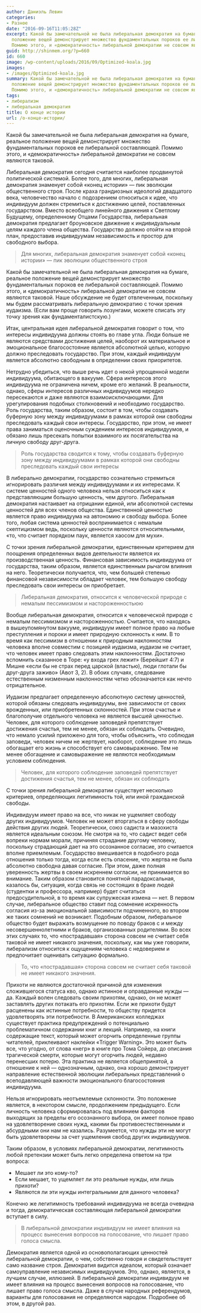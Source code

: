 ```yaml
---
author: Даниэль Левин
categories:
- Разное
date: "2016-09-16T11:05:28Z"
excerpt: Какой бы замечательной не была либеральная демократия на бумаге, реальное
  положение вещей демонстрирует множество фундаментальных пороков ее либеральной составляющей.
  Помимо этого, и «демократичность» либеральной демократии не совсем являются таковой.
guid: http://shinmem.org/?p=660
id: 660
image: /wp-content/uploads/2016/09/Optimized-koala.jpg
images:
- /images/Optimized-koala.jpg
summary: Какой бы замечательной не была либеральная демократия на бумаге, реальное
  положение вещей демонстрирует множество фундаментальных пороков ее либеральной составляющей.
  Помимо этого, и «демократичность» либеральной демократии не совсем являются таковой.
tags:
- либерализм
- либеральная демократия
title: О конце истории
url: /о-конце-истории/
---
```

Какой бы замечательной не была либеральная демократия на бумаге, реальное положение вещей демонстрирует множество фундаментальных пороков ее либеральной составляющей. Помимо этого, и «демократичность» либеральной демократии не совсем являются таковой.<!--more-->

Либеральная демократия сегодня считается наиболее продвинутой политической системой. Более того, для многих, либеральная демократия знаменует собой «конец истории» — пик эволюции общественного строя. После краха грандиозных идеологий двадцатого века, человечество начало с подозрением относиться к идее, что индивидуум должен стремиться к достижению целей, поставленных государством. Вместо всеобщего линейного движения к Светлому Будущему, определенному Отцами Государства, либеральная демократия предлагает броуновское движение к индивидуальным целям каждого члена общества. Государство должно отойти на второй план, предоставив индивидуумам независимость и простор для свободного выбора.

> Для многих, либеральная демократия знаменует собой «конец истории» — пик эволюции общественного строя

Какой бы замечательной не была либеральная демократия на бумаге, реальное положение вещей демонстрирует множество фундаментальных пороков ее либеральной составляющей. Помимо этого, и «демократичность» либеральной демократии не совсем являются таковой. Наше обсуждение не будет отвлеченным, поскольку мы будем рассматривать либеральную демократию с точки зрения иудаизма. (Если вам проще говорить лозунгами, можете списать эту точку зрения как фундаменталистскую.)

Итак, центральная идея либеральной демократия говорит о том, что интересы индивидуума должны стоять во главе угла. Люди больше не являются средствами достижения целей, наоборот их материальное и эмоциональное благосостояние является абсолютной целью, которую должно преследовать государство. При этом, каждый индивидуум является абсолютно свободным в определении своих приоритетов.

Нетрудно убедиться, что выше речь идет о некой упрощенной модели индивидуума, обитающего в вакууме. Сфера интересов этого индивидуума не ограничена ничем, кроме его желаний. В реальности, однако, сферы интересов различных индивидуумов нередко пересекаются и даже являются взаимоисключающими. Для урегулирования подобных столкновений и необходимо государство. Роль государства, таким образом, состоит в том, чтобы создавать буферную зону между индивидуумами в рамках которой они свободны преследовать каждый свои интересы. Государство, при этом, не имеет права заниматься оценочным суждением интересов индивидуумов, и обязано лишь пресекать попытки взаимного их посягательства на личную свободу друг-друга.

> Роль государства сводится к тому, чтобы создавать буферную зону между индивидуумами в рамках которой они свободны преследовать каждый свои интересы

В либерально демократии, государство сознательно стремиться игнорировать различия между индивидуумами и их интересами. К системе ценностей одного человека нельзя относиться как к представляющим большую ценность, чем другого. Либеральная демократия настаивает на отрицании единой, или абсолютной системы ценностей для всех членов общества. Единственной ценностью является право индивидуума на автономию и свободу выбора. Более того, любая система ценностей воспринимается с немалым скептицизмом ведь, поскольку ценности являются относительными, «то, что считает порядком паук, является хаосом для мухи».

С точки зрения либеральной демократии, единственным критерием для поощрения определенных видов деятельности является их производственная ценность. Финансовая зависимость индивидуума от государства, таким образом, является единственным рычагом влияния на него. Теоретически получается, что, чем большей степенью финансовой независимости обладает человек, тем большую свободу преследовать свои интересы он приобретает.

> Либеральная демократия, относится к человеческой природе с немалым пессимизмом и настороженностьюю

Вообще либеральная демократия, относится к человеческой природе с немалым пессимизмом и настороженностью. Считается, что находясь в вышеупомянутом вакууме, индивидуум имеет полное право на любые преступления и пороки и имеет природную склонность к ним. В то время как пессимизм в отношении к природным наклонностям человека вполне совместим с позицией иудаизма, иудаизм не считает, что человек имеет право следовать этим наклонностям. Достаточно вспомнить сказанное в Торе: «у входа грех лежит» (Берейшит 4:7) и Мишне «если бы не страх перед царской (властью), люди глотали бы друг-друга заживо» (Авот 3, 2). В обоих случаях, следование естественным низменным наклонностям четко обозначается как нечто отрицательное.

Иудаизм предлагает определенную абсолютную систему ценностей, которой обязаны следовать индивидуумы, вне зависимости от своих врожденных, или приобретенных склонностей. При этом счастье и благополучие отдельного человека не является высшей ценностью. Человек, для которого соблюдение заповедей препятствует достижения счастья, тем не менее, обязан их соблюдать. Очевидно, что немало усилий приложено для того, чтобы объяснить, что соблюдая заповеди, человек ничем не жертвует, наоборот, соблюдение это лишь обогащает его жизнь и способствует его самовыражению. Тем не менее обогащение и самовыражение не являются необходимым условием соблюдения.

> Человек, для которого соблюдение заповедей препятствует достижения счастья, тем не менее, обязан их соблюдать

С точки зрения либеральной демократии существует несколько критериев, определяющих легитимность той, или иной гражданской свободы.

Индивидуум имеет право на все, что никак не ущемляет свободу других индивидуумов. Человек не может вторгаться в сферу свободы действия других людей. Теоретически, союз садиста и мазохиста является идеальным союзом. Не смотря на то, что садист ведет себя вопреки нормам морали, причиняя страдание другому человеку, поскольку страдающий дает на это осознанное согласие, это считается вполне приемлемым. Государство вмешивается в подобного рода отношения только тогда, когда если есть опасение, что жертва не была абсолютно свободна давая согласие. При этом, даже полная уверенность жертвы в своем искреннем согласии, не принимается во внимание. Таким образом становится понятной парадоксальная, казалось бы, ситуация, когда связь не состоящих в браке людей (студентки и профессора, например) будет считаться предосудительной, в то время как супружеская измена — нет. В первом случае, либеральное общество ставит под сомнение искренность согласия из-за эмоциональной зависимости подчиненного, во втором же таких сомнений не возникает. Подобным образом, либеральное общество будет выражать возмущение по поводу браков с и между несовершеннолетними и браков, организованных родителями. Во всех этих случаях то, что «пострадавшая» сторона совсем не считает себя таковой не имеет никакого значения, поскольку, как мы уже говорили, либерализм относится к ощущениям человека с недоверием и предпочитает оценивать ситуацию формально.

> То, что «пострадавшая» сторона совсем не считает себя таковой не имеет никакого значения.

Прихоти не являются достаточной причиной для изменения сложившегося статуса кво, однако истинное и оправданные нужды — да. Каждый волен следовать своим прихотям, однако, он не может заставлять других потакать его прихотям. Если же прихоти будут расценены как истинные потребности, то обществу придется удовлетворять эти потребности. В Американских колледжах существует практика предупреждений о потенциально проблематичном содержании книг и лекций. Например, на книги содержащие текст, который может огорчить определенные группы читателей, приклеивают наклейки «<span>Trigger Warning</span>». Это может быть все, что угодно, от слова «негр» в книге про Тома Сойера, до описания трагической смерти, которые могут огорчить людей, недавно перенесших потерю. Эта практика не является общепринятой, а отношение к ней — однозначным, однако, она хорошо демонстрирует направление естественной эволюции либеральных представлений о всеподавляющей важности эмоционального благосостояния индивидуума.

Нельзя игнорировать неотъемлемые склонности. Это положение является, в некотором смысле, продолжением предыдущего. Если личность человека сформировалась под влиянием факторов выходящих за пределы его осознанного выбора, он имеет полное право на удовлетворение своих нужд, какими бы противоестественными и абсурдными они нам не казались. Разумеется, что нужды эти не могут быть удовлетворены за счет ущемления свобод других индивидуумов.

Таким образом, в условиях либеральной демократии, легитимность любой претензии может быть легко определена ответом на три вопроса:

  * Мешает ли это кому-то?
  * Если мешает, то ущемляет ли это реальные нужды, или лишь прихоти?
  * Являются ли эти нужды интегральными для данного человека?

Конечно же легитимность требований индивидуума не всегда очевидна и тогда, демократическая составляющая либеральной демократии вступает в силу.

> В либеральной демократии индивидуум не имеет влияния на процесс вынесения вопросов на голосование, что лишает право голоса смысла.

Демократия является одной из основополагающих ценностей либеральной демократии, о чем, собственно говоря и свидетельствует само название строя. Демократия видится идеалом, который означает самоуправление независимых индивидуумов. Это, однако, является, в лучшем случае, иллюзией. В либеральной демократии индивидуум не имеет влияния на процесс вынесения вопросов на голосование, что лишает право голоса смысла. Даже в случае народных референдумов, варианты для голосования не определяются народом. Подробнее об этом, в другой раз.